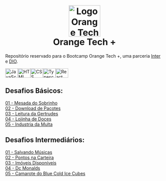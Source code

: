 <h1 align="center"><a href="https://web.dio.me/track/orange-tech/"><img src="https://hermes.digitalinnovation.one/tracks/59417914-c4ce-4bf8-b802-f1c1985a07fa.png" alt="Logo Orange Tech +" width="100"/></a> <br />Orange Tech + </h1>

Repositório reservado para o Bootcamp Orange Tech +, uma parceria [Inter](https://www.bancointer.com.br/) e [DIO](https://dio.me/).

<a href="https://github.com/stephenroque"><img align="center" alt="JavaScript" height="30" width="40" src="https://cdn.jsdelivr.net/gh/devicons/devicon/icons/javascript/javascript-original.svg"><img align="center" alt="HTML" height="30" width="40" src="https://cdn.jsdelivr.net/gh/devicons/devicon/icons/html5/html5-original.svg"><img align="center" alt="CSS" height="30" width="40" src="https://cdn.jsdelivr.net/gh/devicons/devicon/icons/css3/css3-original.svg"><img align="center" alt="Typescript" height="30" width="40" src="https://cdn.jsdelivr.net/gh/devicons/devicon/icons/typescript/typescript-original.svg"><img align="center" alt="React" height="30" width="40" src="https://cdn.jsdelivr.net/gh/devicons/devicon/icons/react/react-original.svg"></a>

## Desafios Básicos:

[01 - Mesada do Sobrinho](https://github.com/stephenroque/OrangeTechBackEnd/blob/main/desafios_basicos/src/Program01.java)<br />
[02 - Download de Pacotes](https://github.com/stephenroque/OrangeTechBackEnd/blob/main/desafios_basicos/src/Program02.java)<br />
[03 - Leitura da Gertrudes](https://github.com/stephenroque/OrangeTechBackEnd/blob/main/desafios_basicos/src/Program03.java)<br />
[04 - Lojinha de Doces](https://github.com/stephenroque/OrangeTechBackEnd/blob/main/desafios_basicos/src/Program04.java)<br />
[05 - Industria da Multa](https://github.com/stephenroque/OrangeTechBackEnd/blob/main/desafios_basicos/src/Program05.java)<br />

## Desafios Intermediários:

[01 - Salvando Músicas](https://github.com/stephenroque/OrangeTechBackEnd/blob/main/desafios_intermediarios/src/Program01.java)<br />
[02 - Pontos na Carteira](https://github.com/stephenroque/OrangeTechBackEnd/blob/main/desafios_intermediarios/src/Program02.java)<br />
[03 - Imóveis Disponíveis](https://github.com/stephenroque/OrangeTechBackEnd/blob/main/desafios_intermediarios/src/Program03.java)<br />
[04 - Dc Monalds](https://github.com/stephenroque/OrangeTechBackEnd/blob/main/desafios_intermediarios/src/Program04.java)<br />
[05 - Camarote do Blue Cold Ice Cubes](https://github.com/stephenroque/OrangeTechBackEnd/blob/main/desafios_intermediarios/src/Program05.java)<br />
